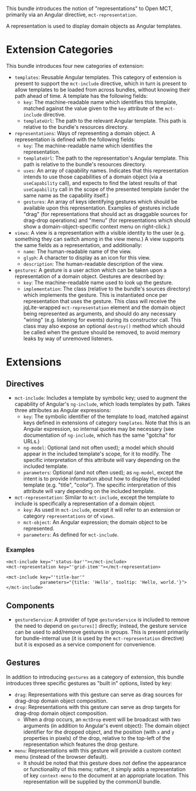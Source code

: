 This bundle introduces the notion of "representations" to Open MCT,
primarily via an Angular directive, `mct-representation`.

A representation is used to display domain objects as Angular templates.

# Extension Categories

This bundle introduces four new categories of extension:

* `templates`: Reusable Angular templates. This category of extension is
  present to support the `mct-include` directive, which in turn is present
  to allow templates to be loaded from across bundles, without knowing
  their path ahead of time. A template has the following fields:
    * `key`: The machine-readable name which identifies this template,
      matched against the value given to the `key` attribute of the
      `mct-include` directive.
    * `templateUrl`: The path to the relevant Angular template. This
      path is relative to the bundle's resources directory.
* `representations`: Ways of representing a domain object. A representation
  is defined with the following fields:
    * `key`: The machine-readable name which identifies the representation.
    * `templateUrl`: The path to the representation's Angular template. This
      path is relative to the bundle's resources directory.
    * `uses`: An array of capability names. Indicates that this representation
      intends to use those capabilities of a domain object (via a
      `useCapability` call), and expects to find the latest results of
      that `useCapability` call in the scope of the presented template (under
      the same name as the capability itself.)
    * `gestures`: An array of keys identifying gestures which should be
      available upon this representation. Examples of gestures include
      "drag" (for representations that should act as draggable sources
      for drag-drop operations) and "menu" (for representations which
      should show a domain-object-specific context menu on right-click.)
* `views`: A view is a representation with a visible identity to the user
  (e.g. something they can switch among in the view menu.) A view
  supports the same fields as a representation, and additionally:
    * `name`: The human-readable name of the view.
    * `glyph`: A character to display as an icon for this view.
    * `description`: The human-readable description of the view.
* `gestures`: A gesture is a user action which can be taken upon a
  representation of a domain object. Gestures are described by:
    * `key`: The machine-readable name used to look up the gesture.
    * `implementation`: The class (relative to the bundle's sources
    directory) which implements the gesture. This is instantiated once
    per representation that uses the gesture. This class will
    receive the jqLite-wrapped `mct-representation` element and the
    domain object being represented as arguments, and should do any
    necessary "wiring" (e.g. listening for events) during its
    constructor call. This class may also expose an optional `destroy()`
    method which should be called when the gesture should be removed,
    to avoid memory leaks by way of unremoved listeners.


# Extensions

## Directives

* `mct-include`: Includes a template by symbolic key; used to augment the
  capability of Angular's `ng-include`, which loads templates by path.
  Takes three attributes as Angular expressions:
    * `key`: The symbolic identifier of the template to load, matched
      against keys defined in extensions of category `templates`.
      Note that this is an Angular expression, so internal quotes
      may be necessary (see documentation of `ng-include`, which has the same
      "gotcha" for URLs.)
    * `ng-model`: Optional (and not often used); a model which should appear
      in the included template's scope, for it to modify. The specific
      interpretation of this attribute will vary depending on the included
      template.
    * `parameters`: Optional (and not often used); as `ng-model`, except the
      intent is to provide information about how to display the included
      template (e.g. "title", "color"). The specific interpretation of
      this attribute will vary depending on the included template.
* `mct-representation`: Similar to `mct-include`, except the template to
  include is specifically a representation of a domain object.
    * `key`: As used in `mct-include`, except it will refer to an extension
      or category `representations` or of `views`.
    * `mct-object`: An Angular expression; the domain object to be
      represented.
    * `parameters`: As defined for `mct-include`.

### Examples

    <mct-include key="'status-bar'"></mct-include>
    <mct-representation key="'grid-item'"></mct-representation>

    <mct-include key="'title-bar'"
                 parameters="{title: 'Hello', tooltip: 'Hello, world.'}">
    </mct-include>


## Components

* `gestureService`: A provider of type `gestureService` is included to
  remove the need to depend on `gestures[]` directly; instead, the
  gesture service can be used to add/remove gestures in groups. This is
  present primarily for bundle-internal use (it is used by the
  `mct-representation` directive) but it is exposed as a service component
  for convenience.

## Gestures

In addition to introducing `gestures` as a category of extension, this bundle
introduces three specific gestures as "built in" options, listed by key:

* `drag`: Representations with this gesture can serve as drag sources for
  drag-drop domain object composition.
* `drop`: Representations with this gesture can serve as drop targets for
  drag-drop domain object composition.
  * When a drop occurs, an `mctDrop` event will be broadcast with two
  arguments (in addition to Angular's event object): The domain object
  identifier for the dropped object, and the position (with `x` and `y`
  properties in pixels) of the drop, relative to the top-left of the
  representation which features the drop gesture.
* `menu`: Representations with this gesture will provide a custom context
  menu (instead of the browser default).
  * It should be noted that this gesture does _not_ define the appearance
  or functionality of this menu; rather, it simply adds a
  representation of key `context-menu` to the document at an appropriate
  location. This representation will be supplied by the commonUI bundle.